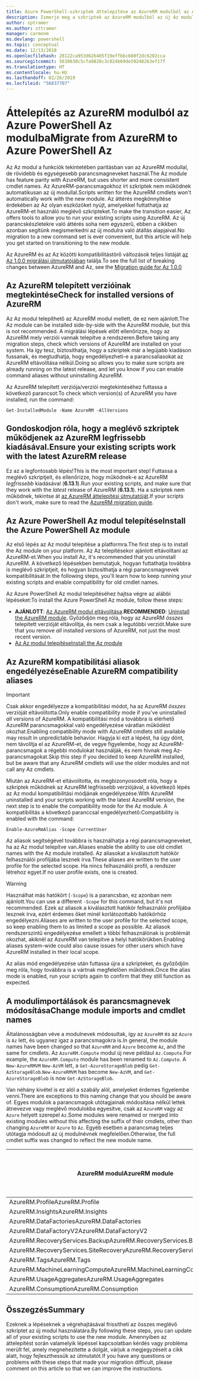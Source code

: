 ```yaml
---
title: Azure PowerShell-szkriptek áttelepítése az AzureRM modulból az Az modulba
description: Ismerje meg a szkriptek az AzureRM modulból az új Az modulba való áttelepítésére szolgáló lépéseket és eszközöket.
author: sptramer
ms.author: sttramer
manager: carmonm
ms.devlang: powershell
ms.topic: conceptual
ms.date: 12/13/2018
ms.openlocfilehash: 28122ca953d62b405f19effbbc680f2dc6202cca
ms.sourcegitcommit: 5630030c5cfa9828c3c024b69de59248263ef17f
ms.translationtype: HT
ms.contentlocale: hu-HU
ms.lasthandoff: 02/26/2019
ms.locfileid: "56837707"
---
```

# <a name="migrate-from-azurerm-to-azure-powershell-az"></a><span data-ttu-id="a6217-103">Áttelepítés az AzureRM modulból az Azure PowerShell Az modulba</span><span class="sxs-lookup"><span data-stu-id="a6217-103">Migrate from AzureRM to Azure PowerShell Az</span></span>

<span data-ttu-id="a6217-104">Az Az modul a funkciók tekintetében paritásban van az AzureRM modullal, de rövidebb és egységesebb parancsmagneveket használ.</span><span class="sxs-lookup"><span data-stu-id="a6217-104">The Az module has feature parity with AzureRM, but uses shorter and more consistent cmdlet names.</span></span>
<span data-ttu-id="a6217-105">Az AzureRM-parancsmagokhoz írt szkriptek nem működnek automatikusan az új modullal.</span><span class="sxs-lookup"><span data-stu-id="a6217-105">Scripts written for the AzureRM cmdlets won't automatically work with the new module.</span></span> <span data-ttu-id="a6217-106">Az áttérés megkönnyítése érdekében az Az olyan eszközöket nyújt, amelyekkel futtathatja az AzureRM-et használó meglévő szkripteket.</span><span class="sxs-lookup"><span data-stu-id="a6217-106">To make the transition easier, Az offers tools to allow you to run your existing scripts using AzureRM.</span></span> <span data-ttu-id="a6217-107">Az új parancskészletekre való áttérés soha nem egyszerű, ebben a cikkben azonban segítünk megismerkedni az új modulra való átállás alapjaival.</span><span class="sxs-lookup"><span data-stu-id="a6217-107">No migration to a new command set is ever convenient, but this article will help you get started on transitioning to the new module.</span></span>

<span data-ttu-id="a6217-108">Az AzureRM és az Az közötti kompatibilitástörő változások teljes listáját [az Az 1.0.0 migrálási útmutatójában](migrate-az-1.0.0.md) találja.</span><span class="sxs-lookup"><span data-stu-id="a6217-108">To see the full list of breaking changes between AzureRM and Az, see the [Migration guide for Az 1.0.0](migrate-az-1.0.0.md)</span></span>

## <a name="check-for-installed-versions-of-azurerm"></a><span data-ttu-id="a6217-109">Az AzureRM telepített verzióinak megtekintése</span><span class="sxs-lookup"><span data-stu-id="a6217-109">Check for installed versions of AzureRM</span></span>

<span data-ttu-id="a6217-110">Az Az modul telepíthető az AzureRM modul mellett, de ez nem ajánlott.</span><span class="sxs-lookup"><span data-stu-id="a6217-110">The Az module can be installed side-by-side with the AzureRM module, but this is not recommended.</span></span> <span data-ttu-id="a6217-111">A migrálási lépések előtt ellenőrizze, hogy az AzureRM mely verziói vannak telepítve a rendszeren.</span><span class="sxs-lookup"><span data-stu-id="a6217-111">Before taking any migration steps, check which versions of AzureRM are installed on your system.</span></span> <span data-ttu-id="a6217-112">Ha így tesz, biztosíthatja, hogy a szkriptek már a legújabb kiadáson fussanak, és megtudhatja, hogy engedélyezheti-e a parancsaliasokat az AzureRM eltávolítása nélkül.</span><span class="sxs-lookup"><span data-stu-id="a6217-112">Doing so allows you to make sure scripts are already running on the latest release, and let you know if you can enable command aliases without uninstalling AzureRM.</span></span>

<span data-ttu-id="a6217-113">Az AzureRM telepített verziója/verziói megtekintéséhez futtassa a következő parancsot:</span><span class="sxs-lookup"><span data-stu-id="a6217-113">To check which version(s) of AzureRM you have installed, run the command:</span></span>

```powershell-interactive
Get-InstalledModule -Name AzureRM -AllVersions
```

## <a name="ensure-your-existing-scripts-work-with-the-latest-azurerm-release"></a><span data-ttu-id="a6217-114">Gondoskodjon róla, hogy a meglévő szkriptek működjenek az AzureRM legfrissebb kiadásával.</span><span class="sxs-lookup"><span data-stu-id="a6217-114">Ensure your existing scripts work with the latest AzureRM release</span></span>

<span data-ttu-id="a6217-115">Ez az a legfontosabb lépés!</span><span class="sxs-lookup"><span data-stu-id="a6217-115">This is the most important step!</span></span> <span data-ttu-id="a6217-116">Futtassa a meglévő szkriptjeit, és ellenőrizze, hogy működnek-e az AzureRM _legfrissebb_ kiadásával (__6.13.1__).</span><span class="sxs-lookup"><span data-stu-id="a6217-116">Run your existing scripts, and make sure that they work with the _latest_ release of AzureRM (__6.13.1__).</span></span> <span data-ttu-id="a6217-117">Ha a szkriptek nem működnek, tekintse át [az AzureRM áttelepítési útmutatóját](/powershell/azure/azurerm/migration-guide.6.0.0).</span><span class="sxs-lookup"><span data-stu-id="a6217-117">If your scripts don't work, make sure to read the [AzureRM migration guide](/powershell/azure/azurerm/migration-guide.6.0.0).</span></span>

## <a name="install-the-azure-powershell-az-module"></a><span data-ttu-id="a6217-118">Az Azure PowerShell Az modul telepítése</span><span class="sxs-lookup"><span data-stu-id="a6217-118">Install the Azure PowerShell Az module</span></span>

<span data-ttu-id="a6217-119">Az első lépés az Az modul telepítése a platformra.</span><span class="sxs-lookup"><span data-stu-id="a6217-119">The first step is to install the Az module on your platform.</span></span> <span data-ttu-id="a6217-120">Az Az telepítésekor ajánlott eltávolítani az AzureRM-et.</span><span class="sxs-lookup"><span data-stu-id="a6217-120">When you install Az, it's recommended that you uninstall AzureRM.</span></span> <span data-ttu-id="a6217-121">A következő lépésekben bemutatjuk, hogyan futtathatja továbbra is meglévő szkriptjeit, és hogyan biztosíthatja a régi parancsmagnevek kompatibilitását.</span><span class="sxs-lookup"><span data-stu-id="a6217-121">In the following steps, you'll learn how to keep running your existing scripts and enable compatibility for old cmdlet names.</span></span>

<span data-ttu-id="a6217-122">Az Azure PowerShell Az modul telepítéséhez hajtsa végre az alábbi lépéseket:</span><span class="sxs-lookup"><span data-stu-id="a6217-122">To install the Azure PowerShell Az module, follow these steps:</span></span>

* <span data-ttu-id="a6217-123">__AJÁNLOTT__: [Az AzureRM modul eltávolítása](/powershell/azure/uninstall-az-ps#uninstall-the-azurerm-module).</span><span class="sxs-lookup"><span data-stu-id="a6217-123">__RECOMMENDED__: [Uninstall the AzureRM module](/powershell/azure/uninstall-az-ps#uninstall-the-azurerm-module).</span></span>
  <span data-ttu-id="a6217-124">Győződjön meg róla, hogy az AzureRM _összes_ telepített verzióját eltávolítja, és nem csak a legutóbbi verziót.</span><span class="sxs-lookup"><span data-stu-id="a6217-124">Make sure that you remove _all_ installed versions of AzureRM, not just the most recent version.</span></span>
* [<span data-ttu-id="a6217-125">Az Az modul telepítése</span><span class="sxs-lookup"><span data-stu-id="a6217-125">Install the Az module</span></span>](install-az-ps.md)

## <a name="a-namealiasesenable-azurerm-compatibility-aliases"></a><span data-ttu-id="a6217-126"><a name="aliases"/>Az AzureRM kompatibilitási aliasok engedélyezése</span><span class="sxs-lookup"><span data-stu-id="a6217-126"><a name="aliases"/>Enable AzureRM compatibility aliases</span></span> 

> [!IMPORTANT]
>
> <span data-ttu-id="a6217-127">Csak akkor engedélyezze a kompatibilitási módot, ha az AzureRM _összes_ verzióját eltávolította.</span><span class="sxs-lookup"><span data-stu-id="a6217-127">Only enable compatibility mode if you've uninstalled _all_ versions of AzureRM.</span></span> <span data-ttu-id="a6217-128">A kompatibilitási mód a továbbra is elérhető AzureRM parancsmagokkal való engedélyezése váratlan működést okozhat.</span><span class="sxs-lookup"><span data-stu-id="a6217-128">Enabling compatibility mode with AzureRM cmdlets still available may result in unpredictable behavior.</span></span> <span data-ttu-id="a6217-129">Hagyja ki ezt a lépést, ha úgy dönt, nem távolítja el az AzureRM-et, de vegye figyelembe, hogy az AzureRM-parancsmagok a régebbi modulokat használják, és nem hívnak meg Az-parancsmagokat.</span><span class="sxs-lookup"><span data-stu-id="a6217-129">Skip this step if you decided to keep AzureRM installed, but be aware that any AzureRM cmdlets will use the older modules and not call any Az cmdlets.</span></span>

<span data-ttu-id="a6217-130">Miután az AzureRM-et eltávolította, és megbizonyosodott róla, hogy a szkriptek működnek az AzureRM legfrissebb verziójával, a következő lépés az Az modul kompatibilitási módjának engedélyezése.</span><span class="sxs-lookup"><span data-stu-id="a6217-130">With AzureRM uninstalled and your scripts working with the latest AzureRM version, the next step is to enable the compatibility mode for the Az module.</span></span> <span data-ttu-id="a6217-131">A kompatibilitás a következő paranccsal engedélyezhető:</span><span class="sxs-lookup"><span data-stu-id="a6217-131">Compatibility is enabled with the command:</span></span>

```powershell-interactive
Enable-AzureRmAlias -Scope CurrentUser
```

<span data-ttu-id="a6217-132">Az aliasok segítségével továbbra is használhatja a régi parancsmagneveket, ha az Az modul telepítve van.</span><span class="sxs-lookup"><span data-stu-id="a6217-132">Aliases enable the ability to use old cmdlet names with the Az module installed.</span></span> <span data-ttu-id="a6217-133">Az aliasokat a kiválasztott hatókör felhasználói profiljába lesznek írva.</span><span class="sxs-lookup"><span data-stu-id="a6217-133">These aliases are written to the user profile for the selected scope.</span></span> <span data-ttu-id="a6217-134">Ha nincs felhasználói profil, a rendszer létrehoz egyet.</span><span class="sxs-lookup"><span data-stu-id="a6217-134">If no user profile exists, one is created.</span></span>

> [!WARNING]
>
> <span data-ttu-id="a6217-135">Használhat más hatókört (`-Scope`) is a parancsban, ez azonban nem ajánlott.</span><span class="sxs-lookup"><span data-stu-id="a6217-135">You can use a different `-Scope` for this command, but it's not recommended.</span></span> <span data-ttu-id="a6217-136">Ezek az aliasok a kiválasztott hatókör felhasználói profiljába lesznek írva, ezért érdemes őket minél korlátozottabb hatókörhöz engedélyezni.</span><span class="sxs-lookup"><span data-stu-id="a6217-136">Aliases are written to the user profile for the selected scope, so keep enabling them to as limited a scope as possible.</span></span> <span data-ttu-id="a6217-137">Az aliasok rendszerszintű engedélyezése emellett a többi felhasználónak is problémát okozhat, akiknél az AzureRM van telepítve a helyi hatókörükben.</span><span class="sxs-lookup"><span data-stu-id="a6217-137">Enabling aliases system-wide could also cause issues for other users which have AzureRM installed in their local scope.</span></span>

<span data-ttu-id="a6217-138">Az alias mód engedélyezése után futtassa újra a szkripteket, és győződjön meg róla, hogy továbbra is a vártnak megfelelően működnek.</span><span class="sxs-lookup"><span data-stu-id="a6217-138">Once the alias mode is enabled, run your scripts again to confirm that they still function as expected.</span></span> 

## <a name="change-module-imports-and-cmdlet-names"></a><span data-ttu-id="a6217-139">A modulimportálások és parancsmagnevek módosítása</span><span class="sxs-lookup"><span data-stu-id="a6217-139">Change module imports and cmdlet names</span></span>

<span data-ttu-id="a6217-140">Általánosságban véve a modulnevek módosultak, így az `AzureRM` és az `Azure` is `Az` lett, és ugyanez igaz a parancsmagokra is.</span><span class="sxs-lookup"><span data-stu-id="a6217-140">In general, the module names have been changed so that `AzureRM` and `Azure` become `Az`, and the same for cmdlets.</span></span>
<span data-ttu-id="a6217-141">Az `AzureRM.Compute` modul új neve például `Az.Compute`.</span><span class="sxs-lookup"><span data-stu-id="a6217-141">For example, the `AzureRM.Compute` module has been renamed to `Az.Compute`.</span></span> <span data-ttu-id="a6217-142">A `New-AzureRMVM` `New-AzVM` lett, a `Get-AzureStorageBlob` pedig `Get-AzStorageBlob`.</span><span class="sxs-lookup"><span data-stu-id="a6217-142">`New-AzureRMVM` has become `New-AzVM`, and `Get-AzureStorageBlob` is now `Get-AzStorageBlob`.</span></span>

<span data-ttu-id="a6217-143">Van néhány kivétel is ez alól a szabály alól, amelyeket érdemes figyelembe venni.</span><span class="sxs-lookup"><span data-stu-id="a6217-143">There are exceptions to this naming change that you should be aware of.</span></span> <span data-ttu-id="a6217-144">Egyes modulok a parancsmagok utótagjainak módosítása nélkül lettek átnevezve vagy meglévő modulokba egyesítve, csak az `AzureRM` vagy az `Azure` helyett szerepel `Az`.</span><span class="sxs-lookup"><span data-stu-id="a6217-144">Some modules were renamed or merged into existing modules without this affecting the suffix of their cmdlets, other than changing `AzureRM` or `Azure` to `Az`.</span></span> <span data-ttu-id="a6217-145">Egyéb esetben a parancsmag teljes utótagja módosult az új modulnévnek megfelelően.</span><span class="sxs-lookup"><span data-stu-id="a6217-145">Otherwise, the full cmdlet suffix was changed to reflect the new module name.</span></span>

| <span data-ttu-id="a6217-146">AzureRM modul</span><span class="sxs-lookup"><span data-stu-id="a6217-146">AzureRM module</span></span> | <span data-ttu-id="a6217-147">Az modul</span><span class="sxs-lookup"><span data-stu-id="a6217-147">Az module</span></span> | <span data-ttu-id="a6217-148">Módosult a parancsmag utótagja?</span><span class="sxs-lookup"><span data-stu-id="a6217-148">Cmdlet suffix changed?</span></span> |
|----------------|-----------|------------------------|
| <span data-ttu-id="a6217-149">AzureRM.Profile</span><span class="sxs-lookup"><span data-stu-id="a6217-149">AzureRM.Profile</span></span> | <span data-ttu-id="a6217-150">Az.Accounts</span><span class="sxs-lookup"><span data-stu-id="a6217-150">Az.Accounts</span></span> | <span data-ttu-id="a6217-151">Igen</span><span class="sxs-lookup"><span data-stu-id="a6217-151">Yes</span></span> |
| <span data-ttu-id="a6217-152">AzureRM.Insights</span><span class="sxs-lookup"><span data-stu-id="a6217-152">AzureRM.Insights</span></span> | <span data-ttu-id="a6217-153">Az.Monitor</span><span class="sxs-lookup"><span data-stu-id="a6217-153">Az.Monitor</span></span> | <span data-ttu-id="a6217-154">Igen</span><span class="sxs-lookup"><span data-stu-id="a6217-154">Yes</span></span> |
| <span data-ttu-id="a6217-155">AzureRM.DataFactories</span><span class="sxs-lookup"><span data-stu-id="a6217-155">AzureRM.DataFactories</span></span> | <span data-ttu-id="a6217-156">Az.DataFactory</span><span class="sxs-lookup"><span data-stu-id="a6217-156">Az.DataFactory</span></span> | <span data-ttu-id="a6217-157">Igen</span><span class="sxs-lookup"><span data-stu-id="a6217-157">Yes</span></span> |
| <span data-ttu-id="a6217-158">AzureRM.DataFactoryV2</span><span class="sxs-lookup"><span data-stu-id="a6217-158">AzureRM.DataFactoryV2</span></span> | <span data-ttu-id="a6217-159">Az.DataFactory</span><span class="sxs-lookup"><span data-stu-id="a6217-159">Az.DataFactory</span></span> | <span data-ttu-id="a6217-160">Igen</span><span class="sxs-lookup"><span data-stu-id="a6217-160">Yes</span></span> |
| <span data-ttu-id="a6217-161">AzureRM.RecoveryServices.Backup</span><span class="sxs-lookup"><span data-stu-id="a6217-161">AzureRM.RecoveryServices.Backup</span></span> | <span data-ttu-id="a6217-162">Az.RecoveryServices</span><span class="sxs-lookup"><span data-stu-id="a6217-162">Az.RecoveryServices</span></span> | <span data-ttu-id="a6217-163">Nem</span><span class="sxs-lookup"><span data-stu-id="a6217-163">No</span></span> |
| <span data-ttu-id="a6217-164">AzureRM.RecoveryServices.SiteRecovery</span><span class="sxs-lookup"><span data-stu-id="a6217-164">AzureRM.RecoveryServices.SiteRecovery</span></span> | <span data-ttu-id="a6217-165">Az.RecoveryServices</span><span class="sxs-lookup"><span data-stu-id="a6217-165">Az.RecoveryServices</span></span> | <span data-ttu-id="a6217-166">Nem</span><span class="sxs-lookup"><span data-stu-id="a6217-166">No</span></span> |
| <span data-ttu-id="a6217-167">AzureRM.Tags</span><span class="sxs-lookup"><span data-stu-id="a6217-167">AzureRM.Tags</span></span> | <span data-ttu-id="a6217-168">Az.Resources</span><span class="sxs-lookup"><span data-stu-id="a6217-168">Az.Resources</span></span> | <span data-ttu-id="a6217-169">Nem</span><span class="sxs-lookup"><span data-stu-id="a6217-169">No</span></span> |
| <span data-ttu-id="a6217-170">AzureRM.MachineLearningCompute</span><span class="sxs-lookup"><span data-stu-id="a6217-170">AzureRM.MachineLearningCompute</span></span> | <span data-ttu-id="a6217-171">Az.MachineLearning</span><span class="sxs-lookup"><span data-stu-id="a6217-171">Az.MachineLearning</span></span> | <span data-ttu-id="a6217-172">Nem</span><span class="sxs-lookup"><span data-stu-id="a6217-172">No</span></span> |
| <span data-ttu-id="a6217-173">AzureRM.UsageAggregates</span><span class="sxs-lookup"><span data-stu-id="a6217-173">AzureRM.UsageAggregates</span></span> | <span data-ttu-id="a6217-174">Az.Billing</span><span class="sxs-lookup"><span data-stu-id="a6217-174">Az.Billing</span></span> | <span data-ttu-id="a6217-175">Nem</span><span class="sxs-lookup"><span data-stu-id="a6217-175">No</span></span> |
| <span data-ttu-id="a6217-176">AzureRM.Consumption</span><span class="sxs-lookup"><span data-stu-id="a6217-176">AzureRM.Consumption</span></span> | <span data-ttu-id="a6217-177">Az.Billing</span><span class="sxs-lookup"><span data-stu-id="a6217-177">Az.Billing</span></span> | <span data-ttu-id="a6217-178">Nem</span><span class="sxs-lookup"><span data-stu-id="a6217-178">No</span></span> |

## <a name="summary"></a><span data-ttu-id="a6217-179">Összegzés</span><span class="sxs-lookup"><span data-stu-id="a6217-179">Summary</span></span>

<span data-ttu-id="a6217-180">Ezeknek a lépéseknek a végrehajtásával frissítheti az összes meglévő szkriptet az új modul használatára.</span><span class="sxs-lookup"><span data-stu-id="a6217-180">By following these steps, you can update all of your existing scripts to use the new module.</span></span> <span data-ttu-id="a6217-181">Amennyiben az áttelepítést során valamelyik lépéssel kapcsolatban kérdés vagy probléma merült fel, amely megnehezítette a dolgát, várjuk a megjegyzéseit a cikk alatt, hogy fejleszthessük az útmutatót.</span><span class="sxs-lookup"><span data-stu-id="a6217-181">If you have any questions or problems with these steps that made your migration difficult, please comment on this article so that we can improve the instructions.</span></span>
